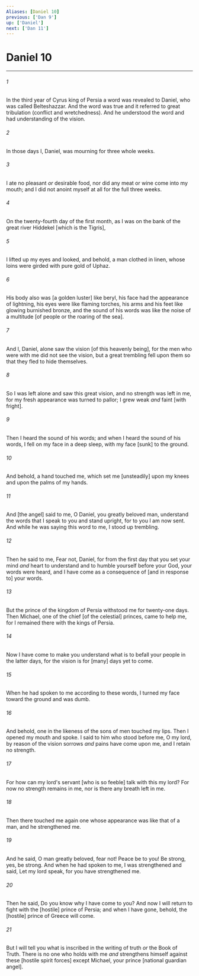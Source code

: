 ```yaml
---
Aliases: [Daniel 10]
previous: ['Dan 9']
up: ['Daniel']
next: ['Dan 11']
---
```

# Daniel 10

***














###### 1 






In the third year of Cyrus king of Persia a word was revealed to Daniel, who was called Belteshazzar. And the word was true and it referred to great tribulation (conflict and wretchedness). And he understood the word and had understanding of the vision. 













###### 2 






In those days I, Daniel, was mourning for three whole weeks. 













###### 3 






I ate no pleasant _or_ desirable food, nor did any meat or wine come into my mouth; and I did not anoint myself at all for the full three weeks. 













###### 4 






On the twenty-fourth day of the first month, as I was on the bank of the great river Hiddekel [which is the Tigris], 













###### 5 






I lifted up my eyes and looked, and behold, a man clothed in linen, whose loins were girded with pure gold of Uphaz. 













###### 6 






His body also was [a golden luster] like beryl, his face had the appearance of lightning, his eyes were like flaming torches, his arms and his feet like glowing burnished bronze, and the sound of his words was like the noise of a multitude [of people or the roaring of the sea]. 













###### 7 






And I, Daniel, alone saw the vision [of this heavenly being], for the men who were with me did not see the vision, but a great trembling fell upon them so that they fled to hide themselves. 













###### 8 






So I was left alone and saw this great vision, and no strength was left in me, for my fresh appearance was turned to pallor; I grew weak _and_ faint [with fright]. 













###### 9 






Then I heard the sound of his words; and when I heard the sound of his words, I fell on my face in a deep sleep, with my face [sunk] to the ground. 













###### 10 






And behold, a hand touched me, which set me [unsteadily] upon my knees and upon the palms of my hands. 













###### 11 






And [the angel] said to me, O Daniel, you greatly beloved man, understand the words that I speak to you and stand upright, for to you I am now sent. And while he was saying this word to me, I stood up trembling. 













###### 12 






Then he said to me, Fear not, Daniel, for from the first day that you set your mind _and_ heart to understand and to humble yourself before your God, your words were heard, and I have come as a consequence of [and in response to] your words. 













###### 13 






But the prince of the kingdom of Persia withstood me for twenty-one days. Then Michael, one of the chief [of the celestial] princes, came to help me, for I remained there with the kings of Persia. 













###### 14 






Now I have come to make you understand what is to befall your people in the latter days, for the vision is for [many] days yet to come. 













###### 15 






When he had spoken to me according to these words, I turned my face toward the ground and was dumb. 













###### 16 






And behold, one in the likeness of the sons of men touched my lips. Then I opened my mouth and spoke. I said to him who stood before me, O my lord, by reason of the vision sorrows _and_ pains have come upon me, and I retain no strength. 













###### 17 






For how can my lord's servant [who is so feeble] talk with this my lord? For now no strength remains in me, nor is there any breath left in me. 













###### 18 






Then there touched me again one whose appearance was like that of a man, and he strengthened me. 













###### 19 






And he said, O man greatly beloved, fear not! Peace be to you! Be strong, yes, be strong. And when he had spoken to me, I was strengthened and said, Let my lord speak, for you have strengthened me. 













###### 20 






Then he said, Do you know why I have come to you? And now I will return to fight with the [hostile] prince of Persia; and when I have gone, behold, the [hostile] prince of Greece will come. 













###### 21 






But I will tell you what is inscribed in the writing of truth _or_ the Book of Truth. There is no one who holds with me _and_ strengthens himself against these [hostile spirit forces] except Michael, your prince [national guardian angel].
